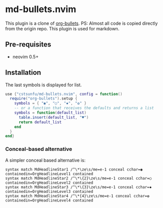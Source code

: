 # md-bullets.nvim

This plugin is a clone of [org-bullets](https://github.com/akinsho/org-bullets.nvim). PS: Almost all code is copied directly from the origin repo.
This plugin is used for markdown.

## Pre-requisites

- neovim 0.5+

## Installation

The last symbols is displayed for list.

```lua
use {"cstsunfu/md-bullets.nvim", config = function()
  require("org-bullets").setup {
    symbols = { "◉", "○", "✸", "✿" }
    -- or a function that receives the defaults and returns a list
    symbols = function(default_list)
      table.insert(default_list, "♥")
      return default_list
    end
  }
end}

```

### Conceal-based alternative

A simpler conceal based alternative is:

```vim
syntax match MdHeadlineStar1 /^\*\ze\s/me=e-1 conceal cchar=◉ containedin=OrgHeadlineLevel1 contained
syntax match MdHeadlineStar2 /^\*\{2}\ze\s/me=e-1 conceal cchar=○ containedin=OrgHeadlineLevel2 contained
syntax match MdHeadlineStar3 /^\*\{3}\ze\s/me=e-1 conceal cchar=✸ containedin=OrgHeadlineLevel3 contained
syntax match MdHeadlineStar4 /^\*{4}\ze\s/me=e-1 conceal cchar=✿ containedin=OrgHeadlineLevel4 contained
```
